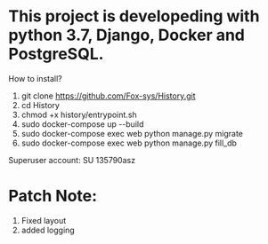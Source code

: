 # This project is developeding with python 3.7, Django, Docker and PostgreSQL.
How to install?
1) git clone https://github.com/Fox-sys/History.git
2) cd History
3) chmod +x history/entrypoint.sh
4) sudo docker-compose up --build
5) sudo docker-compose exec web python manage.py migrate
6) sudo docker-compose exec web python manage.py fill_db

Superuser account: SU 135790asz

# Patch Note:
1) Fixed layout
2) added logging 

